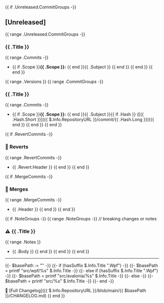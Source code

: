 {{ if .Unreleased.CommitGroups -}}
## [Unreleased]
{{ range .Unreleased.CommitGroups -}}
### {{ .Title }}
{{ range .Commits -}}
- {{ if .Scope }}**{{ .Scope }}:** {{ end }}{{ .Subject }}
{{ end }}
{{ end }}
{{ end }}

{{ range .Versions }}
{{ range .CommitGroups -}}
### {{ .Title }}
{{ range .Commits -}}
- {{ if .Scope }}**{{ .Scope }}:** {{ end }}{{ .Subject }}{{ if .Hash }} ([{{ .Hash.Short }}]({{ $.Info.RepositoryURL }}/commit/{{ .Hash.Long }})){{ end }}
{{ end }}
{{ end }}

{{ if .RevertCommits -}}
### 🔄 Reverts
{{ range .RevertCommits -}}
- {{ .Revert.Header }}
{{ end }}
{{ end }}

{{ if .MergeCommits -}}
### 🔀 Merges
{{ range .MergeCommits -}}
- {{ .Header }}
{{ end }}
{{ end }}

{{ if .NoteGroups -}}
{{ range .NoteGroups -}}
// breaking changes or notes
### ⚠️ {{ .Title }}
{{ range .Notes }}
- {{ .Body }}
{{ end }}
{{ end }}
{{ end }}

---

{{- $basePath := "" -}}
{{- if (hasSuffix $.Info.Title ".Wpf") -}}
  {{- $basePath = printf "src/wpf/%s" $.Info.Title -}}
{{- else if (hasSuffix $.Info.Title ".Wpf") -}}
  {{- $basePath = printf "src/avalonia/%s" $.Info.Title -}}
{{- else -}}
  {{- $basePath = printf "src/%s" $.Info.Title -}}
{{- end -}}

📖 [Full Changelog]({{ $.Info.RepositoryURL }}/blob/main/{{ $basePath }}/CHANGELOG.md)
{{ end }}